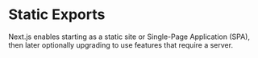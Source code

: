 # Static Exports

Next.js enables starting as a static site or Single-Page Application (SPA), then later optionally upgrading to use features that require a server.